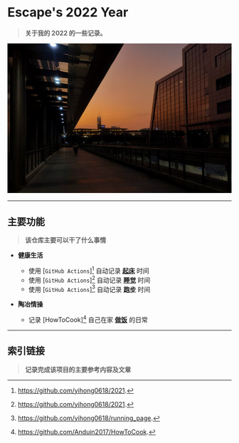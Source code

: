 # Escape's 2022 Year

> **关于我的 2022 的一些记录。**

![Escape's 2022 Year](./images/escape-2022-year-logo.jpg)

---

## 主要功能

> **该仓库主要可以干了什么事情**

- **健康生活**

  - 使用 [`GitHub Actions`][^1] 自动记录 [**起床**](https://github.com/EscapeLife/2022/issues/1) 时间
  - 使用 [`GitHub Actions`][^2] 自动记录 [**睡觉**](https://github.com/EscapeLife/2022/issues/2) 时间
  - 使用 [`GitHub Actions`][^3] 自动记录 [**跑步**](https://github.com/EscapeLife/2022/issues/3) 时间

- **陶冶情操**
  - 记录 [HowToCook][^4] 自己在家 [**做饭**](https://github.com/EscapeLife/2022/dishes/README.md) 的日常

---

## 索引链接

> **记录完成该项目的主要参考内容及文章**

[^1]: https://github.com/yihong0618/2021.
[^2]: https://github.com/yihong0618/2021.
[^3]: https://github.com/yihong0618/running_page.
[^4]: https://github.com/Anduin2017/HowToCook.
